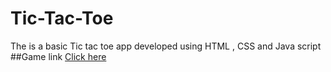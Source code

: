 # Tic-Tac-Toe
The is a basic Tic tac toe app developed using HTML , CSS and Java script
##Game link
[Click here](https://aseelkp.github.io/Tic-Tac-Toe/)
